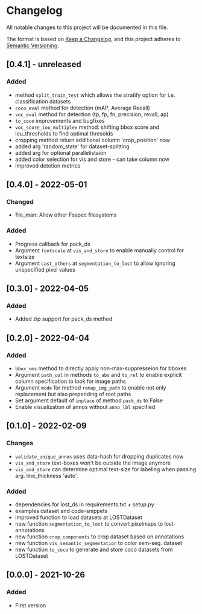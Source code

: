 # Changelog
All notable changes to this project will be documented in this file.

The format is based on [Keep a Changelog](https://keepachangelog.com/en/1.0.0/),
and this project adheres to [Semantic Versioning](https://semver.org/spec/v2.0.0.html).

## [0.4.1] - unreleased
### Added
- method `split_train_test` which allows the stratify option for i.e. classification datasets
- `coco_eval` method for detection (mAP, Average Recall)
- `voc_eval` method for detection (tp, fp, fn, precision, revall, ap)
- `to_coco` improvements and bugfixes
- `voc_score_iou_multiplex` method: shifting bbox score and iou_thresholds to find optimal thresolds
- cropping method return additional column 'crop_position' now
- added arg 'random_state' for dataset-splitting
- added arg for optional parallelistaion
- added color selection for vis and store - can take column now
- improved detetion metrics

## [0.4.0] - 2022-05-01 
### Changed
- file_man: Allow other Fsspec filesystems
### Added
- Progress callback for pack_ds
- Argument `fontscale` at `vis_and_store` to enable manually control for textsize
- Argument `cast_others` at `segmentation_to_lost` to allow ignoring unspecified pixel values

## [0.3.0] - 2022-04-05 
### Added 
- Added zip support for pack_ds method

## [0.2.0] - 2022-04-04 
### Added 
- `bbox_nms` method to directly apply non-max-suppresseion for bboxes
- Argument `path_col` in methods `to_abs` and `to_rel` to enable explicit column specification to look for image paths
- Argument `mode` for method `remap_img_path` to enable not only replacement but also prepending of root paths
- Set argument default of `inplace` of method `pack_ds` to False
- Enable visualization of annos without `anno_lbl` specified

## [0.1.0] - 2022-02-09
### Changes
- `validate_unique_annos` uses data-hash for dropping duplicates now
- `vis_and_store` text-boxes won't be outside the image anymore
- `vis_and_store` can determine optimal text-size for labeling when passing 
    arg. line_thickness 'auto'.
### Added
- dependencies for lost_ds in requirements.txt + setup.py
- examples dataset and code-snippets
- improved function to load datasets at LOSTDataset
- new function `segmentation_to_lost` to convert pixelmaps to lost-annotations
- new function `crop_components` to crop dataset based on annotations
- new function `vis_semantic_segmentation` to color sem-seg. dataset
- new function `to_coco` to generate and store coco datasets from LOSTDataset

## [0.0.0] - 2021-10-26
### Added
- First version